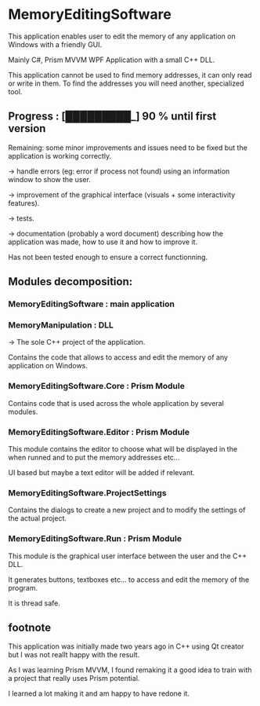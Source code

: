 # MemoryEditingSoftware

This application enables user to edit the memory of any application on Windows with a friendly GUI.

Mainly C#, Prism MVVM WPF Application with a small C++ DLL.

This application cannot be used to find memory addresses, it can only read or write in them. To find the addresses you will need another, specialized tool.

## Progress : [█████████_] 90 % until first version

Remaining: some minor improvements and issues need to be fixed but the application is working correctly. 

-> handle errors (eg: error if process not found) using an information window to show the user.

-> improvement of the graphical interface (visuals + some interactivity features).

-> tests.

-> documentation (probably a word document) describing how the application was made, how to use it and how to improve it.

Has not been tested enough to ensure a correct functionning.

## Modules decomposition:

### MemoryEditingSoftware : main application


### MemoryManipulation : DLL
-> The sole C++ project of the application.

Contains the code that allows to access and edit the memory of any application on Windows.

### MemoryEditingSoftware.Core : Prism Module
Contains code that is used across the whole application by several modules.

### MemoryEditingSoftware.Editor : Prism Module
This module contains the editor to choose what will be displayed in the when runned and to put the memory addresses etc...

UI based but maybe a text editor will be added if relevant.

### MemoryEditingSoftware.ProjectSettings
Contains the dialogs to create a new project and to modify the settings of the actual project.

### MemoryEditingSoftware.Run : Prism Module
This module is the graphical user interface between the user and the C++ DLL.

It generates buttons, textboxes etc... to access and edit the memory of the program. 

It is thread safe.

## footnote

This application was initially made two years ago in C++ using Qt creator but I was not reallt happy with the result.

As I was learning Prism MVVM, I found remaking it a good idea to train with a project that really uses Prism potential.

I learned a lot making it and am happy to have redone it.